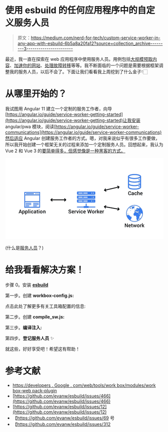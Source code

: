 # 使用 esbuild 的任何应用程序中的自定义服务人员

> 原文：<https://medium.com/nerd-for-tech/custom-service-worker-in-any-app-with-esbuild-6b5a8a20fa12?source=collection_archive---------3----------------------->

最近，我一直在探索在 web 应用程序中使用服务人员。用例包括[大规模预取内容](https://docs.layer0.co/guides/prefetching)、[加速你的网站](https://www.builder.io/blog/how-we-cut-99-percent-js-with-qwik-and-partytown)、[处理故障转移](https://dexecure.com/blog/beyond-offline-other-interesting-use-cases-for-service-workers-2/#automated-failover)等等。我不断面临的一个问题是需要根据框架调整我的服务人员，以后不会了。下面让我们看看我上周挖到了什么金子👇🏻

# 从哪里开始的？

我试图用 Angular 11 建立一个定制的服务工作者，向导[https://angular.io/guide/service-worker-getting-started](https://angular.io/guide/service-worker-getting-started)让我安装 angular/pwa 模块，阅读[https://angular.io/guide/service-worker-communications](https://angular.io/guide/service-worker-communications)然后适应 Angular 创建服务工作者的方式。嗯，对我来说似乎有很多工作要做，所以我开始创建一个框架无关的过程来添加一个定制服务人员。回想起来，我认为 Vue 2 和 Vue 3 的[要简单得多，但感觉像是一种黑客的方式。](https://rishi.app/blog/enabling-service-worker-with-vue-2-and-vue-3)

![](img/5ff3c3d6a23b1e286816521310af8ca3.png)

(什么是[服务人员](https://blog.sessionstack.com/how-javascript-works-service-workers-their-life-cycle-and-use-cases-52b19ad98b58)？)

# 给我看看解决方案！

步骤 0。安装 [**esbuild**](https://esbuild.github.io/getting-started/#install-esbuild)

第一步。创建 **workbox-config.js:**

点击此处了解更多有关工具箱配置的信息:

第二步。创建 **compile_sw.js:**

第三步。**编译注入:**

第四步。**登记服务人员** ✨

就这些，好好享受吧！希望这有帮助！

# **参考文献**

*   [https://developers . Google . com/web/tools/work box/modules/work box-web pack-plugin](https://developers.google.com/web/tools/workbox/modules/workbox-webpack-plugin)
*   [https://github.com/evanw/esbuild/issues/466](https://github.com/evanw/esbuild/issues/466)
*   [https://github.com/evanw/esbuild/issues/12](https://github.com/evanw/esbuild/issues/12)
*   【https://github.com/evanw/esbuild/issues/69 号
*   【https://github.com/evanw/esbuild/issues/312 